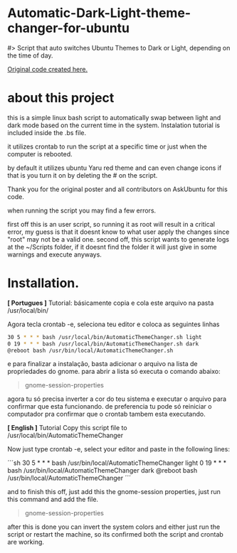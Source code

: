 # Automatic-Dark-Light-theme-changer-for-ubuntu
#> Script that auto switches Ubuntu Themes to Dark or Light, depending on the time of day.

[Original code created here.](https://askubuntu.com/questions/1234742/automatic-light-dark-mode/1491373#1491373)

# about this project

this is a simple linux bash script to automatically swap between light and dark mode based on the current time in the system. Instalation tutorial is included inside the .bs file.

it utilizes crontab to run the script at a specific time or just when the computer is rebooted.

by default it utilizes ubuntu Yaru red theme and can even change icons if that is you turn it on by deleting the # on the script.

Thank you for the original poster and all contributors on AskUbuntu for this code.

when running the script you may find a few errors.

first off this is an user script, so running it as root will result in a critical error, my guess is that it doesnt know to what user apply the changes since "root" may not be a valid one.
second off, this script wants to generate logs at the ~/Scripts folder, if it doesnt find the folder it will just give in some warnings and execute anyways.

# Installation.

 **[ Portugues ]** Tutorial: básicamente copia e cola este arquivo na pasta /usr/local/bin/
 
 Agora tecla crontab -e, seleciona teu editor e coloca as seguintes linhas

```sh
30 5 * * * bash /usr/local/bin/AutomaticThemeChanger.sh light
0 19 * * * bash /usr/local/bin/AutomaticThemeChanger.sh dark
@reboot bash /usr/bin/local/AutomaticThemeChanger.sh
```
e para finalizar a instalação, basta adicionar o arquivo na lista de propriedades do gnome.
para abrir a lista só executa o comando abaixo:
> gnome-session-properties

 agora tu só precisa inverter a cor do teu sistema e executar o arquivo para confirmar que esta funcionando.
 de preferencia tu pode só reiniciar o computador pra confirmar que o crontab tambem esta executando.


**[ English ]** Tutorial
Copy this script file to /usr/local/bin/AutomaticThemeChanger

Now just type crontab -e, select your editor and paste in the following lines:

´´´sh
30 5 * * * bash /usr/bin/local/AutomaticThemeChanger light
0 19 * * * bash /usr/bin/local/AutomaticThemeChanger dark
@reboot bash /usr/bin/local/AutomaticThemeChanger
´´´

and to finish this off, just add this the gnome-session properties, just run this command and add the file.
> gnome-session-properties

after this is done you can invert the system colors and either just run the script
or restart the machine, so its confirmed both the script and crontab are working.
